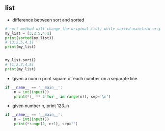 ## list

* difference between sort and sorted

```python
# sort method will change the original list, while sorted maintain original list
my_list = [3,2,5,4,1]
print(sorted(my_list))
# [3,2,5,4,1]
print(my_list)


my_list.sort()
# [1,2,3,4,5]
print(my_list)

```

* given a num n print square of each number on a separate line.
```python
if __name__ == '__main__':
    n = int(input())
    print(*[_ ** 2 for _ in range(n)], sep='\n')
```

* given number n, print 123..n
```python
if __name__ == '__main__':
    n = int(input())
    print(*range(1, n+1), sep="")
```